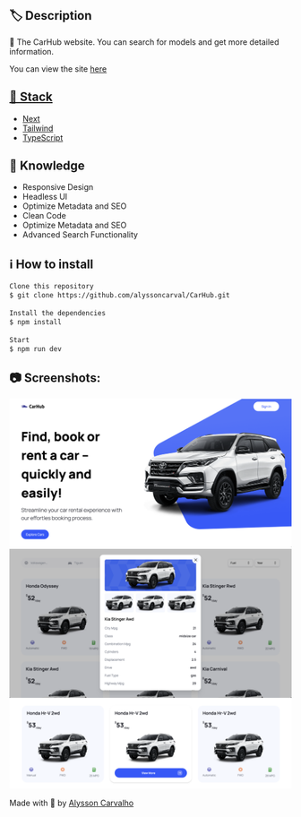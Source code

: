 <h2>🏷️ Description</h2>
<p>🚗 The CarHub website. You can search for models and get more detailed information.</p>
<p>You can view the site <a href="https://nextjs.org/" target="_blank">here</p>

<h2>🔎 Stack</h2>
<ul>
    <li><a href="https://nextjs.org/" target="_blank">Next</a></li>
    <li><a href="https://tailwindcss.com/" target="_blank">Tailwind</a></li>
    <li><a href="https://www.typescriptlang.org/" target="_blank">TypeScript</a></li>
</ul>

<h2>📌 Knowledge</h2>
<ul>
    <li>Responsive Design</li>
    <li>Headless UI</li>
    <li>Optimize Metadata and SEO</li>
    <li>Clean Code</li>
    <li>Optimize Metadata and SEO</li>
    <li>Advanced Search Functionality</li>
</ul>

<h2>ℹ️ How to install</h2>

    Clone this repository
    $ git clone https://github.com/alyssoncarval/CarHub.git

    Install the dependencies
    $ npm install

    Start
    $ npm run dev

<h2>📷 Screenshots:</h2>

<img src="/public/screenshot-1.png">
<img src="/public/screenshot-2.png">
<img src="/public/screenshot-3.png">

Made with 💙 by <a href="https://github.com/alyssoncarval/" target="_blank">Alysson Carvalho</a></p>
